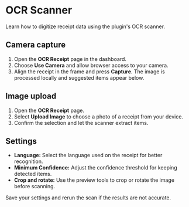 # OCR Scanner

Learn how to digitize receipt data using the plugin's OCR scanner.

## Camera capture
1. Open the **OCR Receipt** page in the dashboard.
2. Choose **Use Camera** and allow browser access to your camera.
3. Align the receipt in the frame and press **Capture**. The image is processed locally and suggested items appear below.

## Image upload
1. Open the **OCR Receipt** page.
2. Select **Upload Image** to choose a photo of a receipt from your device.
3. Confirm the selection and let the scanner extract items.

## Settings
- **Language:** Select the language used on the receipt for better recognition.
- **Minimum Confidence:** Adjust the confidence threshold for keeping detected items.
- **Crop and rotate:** Use the preview tools to crop or rotate the image before scanning.

Save your settings and rerun the scan if the results are not accurate.

